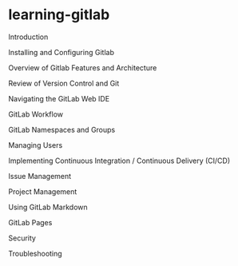 # learning-gitlab 

Introduction

Installing and Configuring Gitlab

Overview of Gitlab Features and Architecture

Review of Version Control and Git

Navigating the GitLab Web IDE

GitLab Workflow

GitLab Namespaces and Groups

Managing Users

Implementing Continuous Integration / Continuous Delivery (CI/CD)

Issue Management

Project Management

Using GitLab Markdown

GitLab Pages

Security

Troubleshooting
